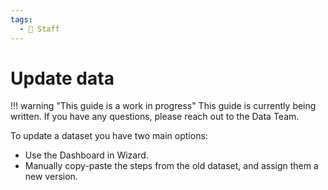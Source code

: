 ```yaml
---
tags:
  - 👷 Staff
---
```


# Update data

!!! warning "This guide is a work in progress"
This guide is currently being written. If you have any questions, please reach out to the Data Team.

To update a dataset you have two main options:

- Use the Dashboard in Wizard.
- Manually copy-paste the steps from the old dataset, and assign them a new version.
